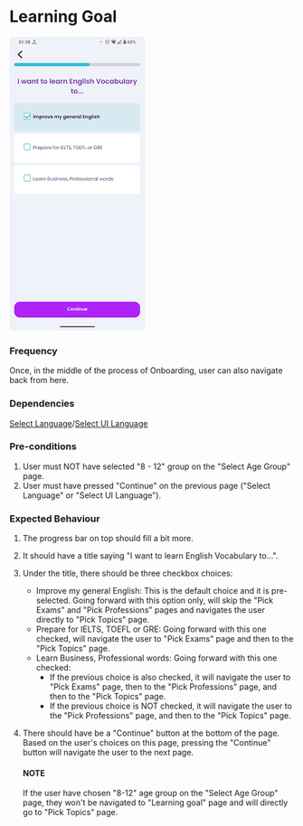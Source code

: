 # Learning Goal

![LearningGoal](../_media/Onboarding/LearningGoal.png)

### Frequency

Once, in the middle of the process of Onboarding, user can also navigate back from here.

### Dependencies

[Select Language](docs/onboarding/SelectLanguage.md)/[Select UI Language](docs/onboarding/SelectUILanguage.md)

### Pre-conditions

1. User must NOT have selected "8 - 12" group on the "Select Age Group" page.
2. User must have pressed "Continue" on the previous page ("Select Language" or "Select UI Language").

### Expected Behaviour

1. The progress bar on top should fill a bit more.

2. It should have a title saying "I want to learn English Vocabulary to...".

3. Under the title, there should be three checkbox choices:
   - Improve my general English: This is the default choice and it is pre-selected. Going forward with this option only, will skip the "Pick Exams" and "Pick Professions" pages and navigates the user directly to "Pick Topics" page.
   - Prepare for IELTS, TOEFL or GRE: Going forward with this one checked, will navigate the user to "Pick Exams" page and then to the "Pick Topics" page.
   - Learn Business, Professional words: Going forward with this one checked:
     - If the previous choice is also checked, it will navigate the user to "Pick Exams" page, then to the "Pick Professions" page, and then to the "Pick Topics" page.
     - If the previous choice is NOT checked, it will navigate the user to the "Pick Professions" page, and then to the "Pick Topics" page.

4. There should have be a "Continue" button at the bottom of the page. Based on the user's choices on this page, pressing the "Continue" button will navigate the user to the next page.

   #### NOTE
   If the user have chosen "8-12" age group on the "Select Age Group" page, they won't be navigated to "Learning goal" page and will directly go to "Pick Topics" page.